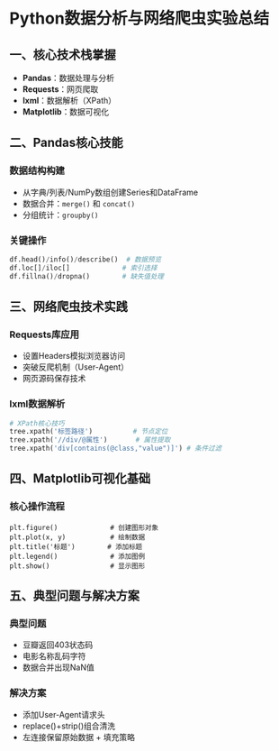 # Python数据分析与网络爬虫实验总结

## 一、核心技术栈掌握
- **Pandas**：数据处理与分析
- **Requests**：网页爬取
- **lxml**：数据解析（XPath）
- **Matplotlib**：数据可视化

## 二、Pandas核心技能
### 数据结构构建
- 从字典/列表/NumPy数组创建Series和DataFrame
- 数据合并：`merge()` 和 `concat()` 
- 分组统计：`groupby()`

### 关键操作
```python
df.head()/info()/describe()  # 数据预览
df.loc[]/iloc[]             # 索引选择
df.fillna()/dropna()        # 缺失值处理
```

## 三、网络爬虫技术实践
### Requests库应用
- 设置Headers模拟浏览器访问
- 突破反爬机制（User-Agent）
- 网页源码保存技术

### lxml数据解析
```python
# XPath核心技巧
tree.xpath('标签路径')          # 节点定位
tree.xpath('//div/@属性')       # 属性提取
tree.xpath('div[contains(@class,"value")]') # 条件过滤
```

## 四、Matplotlib可视化基础
### 核心操作流程
```
plt.figure()             # 创建图形对象
plt.plot(x, y)           # 绘制数据
plt.title('标题')        # 添加标题
plt.legend()             # 添加图例
plt.show()               # 显示图形
```
## 五、典型问题与解决方案
### 典型问题
- 豆瓣返回403状态码
- 电影名称乱码字符
- 数据合并出现NaN值
### 解决方案
- 添加User-Agent请求头
- replace()+strip()组合清洗
- 左连接保留原始数据 + 填充策略
